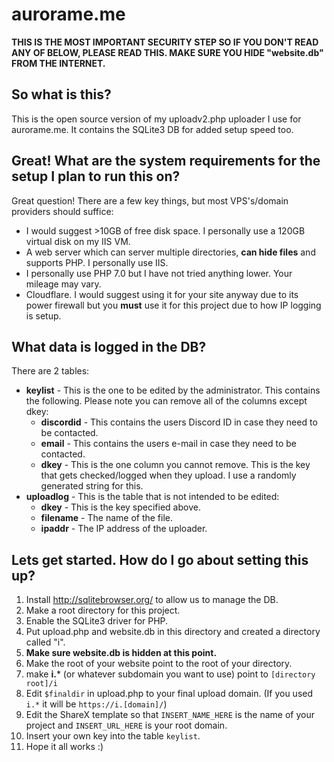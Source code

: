 # aurorame.me
**THIS IS THE MOST IMPORTANT SECURITY STEP SO IF YOU DON'T READ ANY OF BELOW, PLEASE READ THIS. MAKE SURE YOU HIDE "website.db" FROM THE INTERNET.**
## So what is this?
This is the open source version of my uploadv2.php uploader I use for aurorame.me. It contains the SQLite3 DB for added setup speed too.
## Great! What are the system requirements for the setup I plan to run this on?
Great question! There are a few key things, but most VPS's/domain providers should suffice:
- I would suggest >10GB of free disk space. I personally use a 120GB virtual disk on my IIS VM.
- A web server which can server multiple directories, **can hide files** and supports PHP. I personally use IIS.
- I personally use PHP 7.0 but I have not tried anything lower. Your mileage may vary.
- Cloudflare. I would suggest using it for your site anyway due to its power firewall but you **must** use it for this project due to how IP logging is setup.
## What data is logged in the DB?
There are 2 tables:
- **keylist** - This is the one to be edited by the administrator. This contains the following. Please note you can remove all of the columns except dkey:
  - **discordid** - This contains the users Discord ID in case they need to be contacted.
  - **email** - This contains the users e-mail in case they need to be contacted.
  - **dkey** - This is the one column you cannot remove. This is the key that gets checked/logged when they upload. I use a randomly generated string for this.
- **uploadlog** - This is the table that is not intended to be edited:
  - **dkey** - This is the key specified above.
  - **filename** - The name of the file.
  - **ipaddr** - The IP address of the uploader.
## Lets get started. How do I go about setting this up?
1. Install http://sqlitebrowser.org/ to allow us to manage the DB.
2. Make a root directory for this project.
3. Enable the SQLite3 driver for PHP.
4. Put upload.php and website.db in this directory and created a directory called "i".
5. **Make sure website.db is hidden at this point.**
6. Make the root of your website point to the root of your directory.
7. make **i.*** (or whatever subdomain you want to use) point to `[directory root]/i`
8. Edit `$finaldir` in upload.php to your final upload domain. (If you used `i.*` it will be `https://i.[domain]/`)
9. Edit the ShareX template so that `INSERT_NAME_HERE` is the name of your project and `INSERT_URL_HERE` is your root domain.
10. Insert your own key into the table `keylist`.
11. Hope it all works :)
